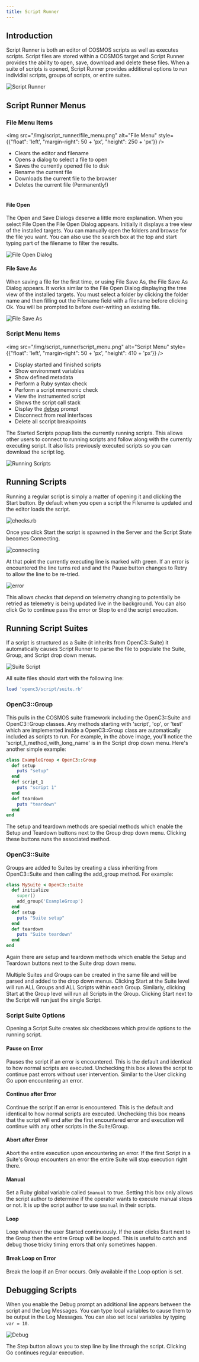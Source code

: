 ```yaml
---
title: Script Runner
---
```


## Introduction

Script Runner is both an editor of COSMOS scripts as well as executes scripts. Script files are stored within a COSMOS target and Script Runner provides the ability to open, save, download and delete these files. When a suite of scripts is opened, Script Runner provides additional options to run individial scripts, groups of scripts, or entire suites.

![Script Runner](/img/script_runner/script_runner.png)

## Script Runner Menus

### File Menu Items

<!-- Image sized to match up with bullets -->

<img src="/img/script_runner/file_menu.png"
alt="File Menu"
style={{"float": 'left', "margin-right": 50 + 'px', "height": 250 + 'px'}} />

- Clears the editor and filename
- Opens a dialog to select a file to open
- Saves the currently opened file to disk
- Rename the current file
- Downloads the current file to the browser
- Deletes the current file (Permanently!)
  <br/>
  <br/>

#### File Open

The Open and Save Dialogs deserve a little more explanation. When you select File Open the File Open Dialog appears. Initially it displays a tree view of the installed targets. You can manually open the folders and browse for the file you want. You can also use the search box at the top and start typing part of the filename to filter the results.

![File Open Dialog](/img/script_runner/file_open.png)

#### File Save As

When saving a file for the first time, or using File Save As, the File Save As Dialog appears. It works similar to the File Open Dialog displaying the tree view of the installed targets. You must select a folder by clicking the folder name and then filling out the Filename field with a filename before clicking Ok. You will be prompted to before over-writing an existing file.

![File Save As](/img/script_runner/file_save_as.png)

### Script Menu Items

<!-- Image sized to match up with bullets -->

<img src="/img/script_runner/script_menu.png"
alt="Script Menu"
style={{"float": 'left', "margin-right": 50 + 'px', "height": 410 + 'px'}} />

- Display started and finished scripts
- Show environment variables
- Show defined metadata
- Perform a Ruby syntax check
- Perform a script mnemonic check
- View the instrumented script
- Shows the script call stack
- Display the [debug](script-runner.md#debugging-scripts) prompt
- Disconnect from real interfaces
- Delete all sccript breakpoints

The Started Scripts popup lists the currently running scripts. This allows other users to connect to running scripts and follow along with the currently executing script. It also lists previously executed scripts so you can download the script log.

![Running Scripts](/img/script_runner/running_scripts.png)

## Running Scripts

Running a regular script is simply a matter of opening it and clicking the Start button. By default when you open a script the Filename is updated and the editor loads the script.

![checks.rb](/img/script_runner/checks_rb.png)

Once you click Start the script is spawned in the Server and the Script State becomes Connecting.

![connecting](/img/script_runner/connecting.png)

At that point the currently executing line is marked with green. If an error is encountered the line turns red and and the Pause button changes to Retry to allow the line to be re-tried.

![error](/img/script_runner/script_error.png)

This allows checks that depend on telemetry changing to potentially be retried as telemetry is being updated live in the background. You can also click Go to continue pass the error or Stop to end the script execution.

## Running Script Suites

If a script is structured as a Suite (it inherits from OpenC3::Suite) it automatically causes Script Runner to parse the file to populate the Suite, Group, and Script drop down menus.

![Suite Script](/img/script_runner/script_suite.png)

All suite files should start with the following line:

```ruby
load 'openc3/script/suite.rb'
```

### OpenC3::Group

This pulls in the COSMOS suite framework including the OpenC3::Suite and OpenC3::Group classes. Any methods starting with 'script', 'op', or 'test' which are implemented inside a OpenC3::Group class are automatically included as scripts to run. For example, in the above image, you'll notice the 'script_1_method_with_long_name' is in the Script drop down menu. Here's another simple example:

<!-- prettier-ignore -->
```ruby
class ExampleGroup < OpenC3::Group
  def setup
    puts "setup"
  end
  def script_1
    puts "script 1"
  end
  def teardown
    puts "teardown"
  end
end
```

The setup and teardown methods are special methods which enable the Setup and Teardown buttons next to the Group drop down menu. Clicking these buttons runs the associated method.

### OpenC3::Suite

Groups are added to Suites by creating a class inheriting from OpenC3::Suite and then calling the add_group method. For example:

<!-- prettier-ignore -->
```ruby
class MySuite < OpenC3::Suite
  def initialize
    super()
    add_group('ExampleGroup')
  end
  def setup
    puts "Suite setup"
  end
  def teardown
    puts "Suite teardown"
  end
end
```

Again there are setup and teardown methods which enable the Setup and Teardown buttons next to the Suite drop down menu.

Multiple Suites and Groups can be created in the same file and will be parsed and added to the drop down menus. Clicking Start at the Suite level will run ALL Groups and ALL Scripts within each Group. Similarly, clicking Start at the Group level will run all Scripts in the Group. Clicking Start next to the Script will run just the single Script.

### Script Suite Options

Opening a Script Suite creates six checkboxes which provide options to the running script.

#### Pause on Error

Pauses the script if an error is encountered. This is the default and identical to how normal scripts are executed. Unchecking this box allows the script to continue past errors without user intervention. Similar to the User clicking Go upon encountering an error.

#### Continue after Error

Continue the script if an error is encountered. This is the default and identical to how normal scripts are executed. Unchecking this box means that the script will end after the first encountered error and execution will continue with any other scripts in the Suite/Group.

#### Abort after Error

Abort the entire execution upon encountering an error. If the first Script in a Suite's Group encounters an error the entire Suite will stop execution right there.

#### Manual

Set a Ruby global variable called `$manual` to true. Setting this box only allows the script author to determine if the operator wants to execute manual steps or not. It is up the script author to use `$manual` in their scripts.

#### Loop

Loop whatever the user Started continuously. If the user clicks Start next to the Group then the entire Group will be looped. This is useful to catch and debug those tricky timing errors that only sometimes happen.

#### Break Loop on Error

Break the loop if an Error occurs. Only available if the Loop option is set.

## Debugging Scripts

When you enable the Debug prompt an additional line appears between the script and the Log Messages. You can type local variables to cause them to be output in the Log Messages. You can also set local variables by typing `var = 10`.

![Debug](/img/script_runner/debug.png)

The Step button allows you to step line by line through the script. Clicking Go continues regular execution.
